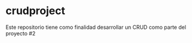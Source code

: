 # crudproject
Este repositorio tiene como finalidad desarrollar un CRUD como parte del proyecto #2 
